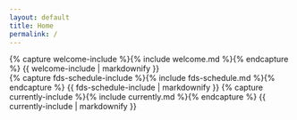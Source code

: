 ```yaml
---
layout: default
title: Home
permalink: /
---
```


<div class="row">
  <div class="col-lg-4 col-md">
    {% capture welcome-include %}{% include welcome.md %}{% endcapture %}
    {{ welcome-include | markdownify }}
  </div>
  <div class="col-lg-8">
    {% capture fds-schedule-include %}{% include fds-schedule.md %}{% endcapture %}
    {{ fds-schedule-include | markdownify }}
    {% capture currently-include %}{% include currently.md %}{% endcapture %}
    {{ currently-include | markdownify }}
  </div>
</div>